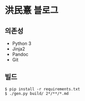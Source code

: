洪民憙 블로그
=============

의존성
------

 -  Python 3
 -  Jinja2
 -  Pandoc
 -  Git


빌드
----

    $ pip install -r requirements.txt
    $ ./gen.py build/ 2*/**/*.md
